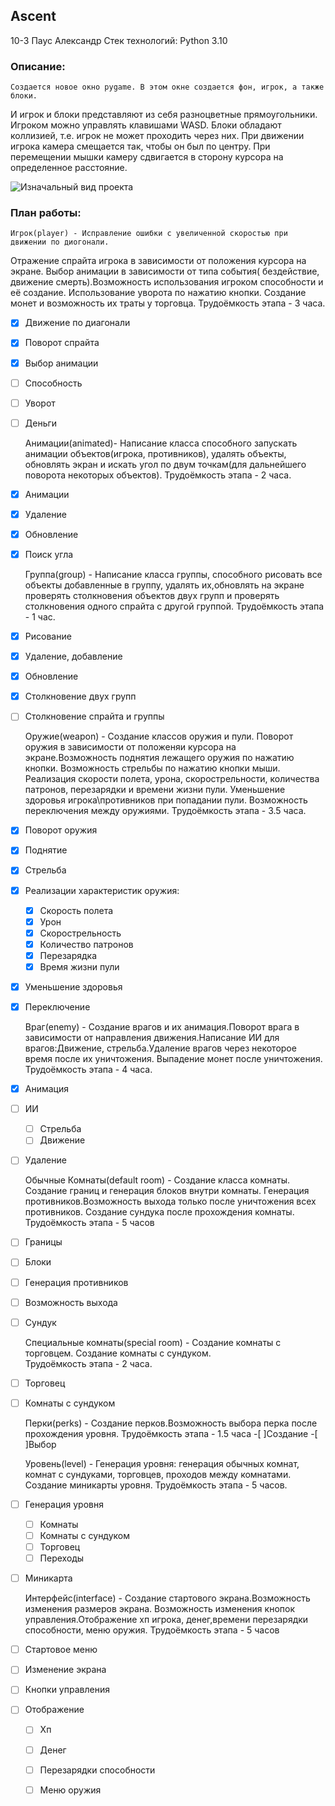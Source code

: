## Ascent
10-3 Паус Александр 
Стек технологий: Python 3.10

### Описание:
	Создается новое окно pygame. В этом окне создается фон, игрок, а также блоки.
И игрок и блоки представляют из себя разноцветные прямоугольники. Игроком можно управлять 
клавишами WASD. Блоки обладают коллизией, т.е. игрок не может проходить через них.
При движении игрока камера смещается так, чтобы он был по центру. При перемещении мышки 
камеру сдвигается в сторону курсора на определенное расстояние.

![Изначальный вид проекта](start.png)

### План работы:
	
	Игрок(player) - Исправление ошибки с увеличенной скоростью при движении по диогонали.
Отражение спрайта игрока в зависимости от положения курсора на экране. Выбор анимации в
зависимости от типа события( бездействие, движение смерть).Возможность использования игроком
способности и её создание. Использование уворота по нажатию кнопки. Создание монет и возможность
их траты у торговца.
	Трудоёмкость этапа - 3 часа.
- [x] Движение по диагонали
- [x] Поворот спрайта
- [x] Выбор анимации
- [ ] Способность
- [ ] Уворот
- [ ] Деньги

	Анимации(animated)- Написание класса способного запускать анимации 
объектов(игрока, противников), удалять объекты, обновлять экран и искать угол по двум 
точкам(для дальнейшего поворота некоторых объектов). 
	Трудоёмкость этапа - 2 часа.
- [x] Анимации
- [x] Удаление
- [x] Обновление
- [x] Поиск угла
	
	Группа(group) - Написание класса группы, способного рисовать все объекты добавленные в
группу, удалять их,обновлять на экране проверять столкновения объектов двух групп и проверять столкновения
 одного спрайта с другой группой.
	Трудоёмкость  этапа - 1 час.
- [x] Рисование
- [x] Удаление, добавление
- [x] Обновление
- [x] Столкновение двух групп
- [ ] Столкновение спрайта и группы

	Оружие(weapon) - Создание классов оружия и пули. Поворот оружия в зависимости
от положеняи курсора на экране.Возможность поднятия лежащего оружия по нажатию кнопки.
Возможность стрельбы по нажатию кнопки мыши. Реализация скорости полета, урона,
скорострельности, количества патронов, перезарядки и времени жизни пули.
Уменьшение здоровья игрока\\противников при попадании пули. Возможность переключения 
между оружиями.
	Трудоёмкость этапа - 3.5 часа.
- [x] Поворот оружия
- [x] Поднятие
- [x] Стрельба
- [x] Реализации характеристик оружия:
	* [x] Скорость полета
	* [x] Урон
	* [x] Скорострельность
	* [x] Количество патронов
	* [x] Перезарядка
	* [x] Время жизни пули
- [x] Уменьшение здоровья
- [x] Переключение
	
	Враг(enemy) - Создание врагов и их анимация.Поворот врага в зависимости от
направления движения.Написание ИИ для врагов:Движение, стрельба.Удаление врагов
через некоторое время после их уничтожения. Выпадение монет после уничтожения.
	Трудоёмкость этапа - 4 часа.
- [x] Анимация
- [ ] ИИ
	* [ ] Стрельба
	* [ ] Движение
- [ ] Удаление


	Обычные Комнаты(default room) - Создание класса комнаты. Создание границ и генерация блоков 
внутри комнаты. Генерация противников.Возможность выхода только после уничтожения 
всех противников. Создание сундука после прохождения комнаты. 
	Трудоёмкость этапа - 5 часов
-[ ] Границы
-[ ] Блоки
-[ ] Генерация противников
-[ ] Возможность выхода
-[ ] Сундук

	Специальные комнаты(special room) - Создание комнаты с торговцем. Создание комнаты с сундуком.	
	Трудоёмкость этапа - 2 часа.	
-[ ] Торговец
-[ ] Комнаты с сундуком
	
	Перки(perks) - Создание перков.Возможность выбора перка после прохождения уровня. 
	Трудоёмкость этапа - 1.5 часа
-[ ]Создание
-[ ]Выбор

	Уровень(level) - Генерация уровня: генерация обычных комнат, комнат с сундуками, торговцев,
проходов между комнатами. Создание миникарты уровня.
	Трудоёмкость этапа - 5 часов.
-[ ] Генерация уровня
	* [ ] Комнаты
	* [ ] Комнаты с сундуком
	* [ ] Торговец
	* [ ] Переходы
-[ ] Миникарта
	
	Интерфейс(interface) - Создание стартового экрана.Возможность изменения размеров экрана.
Возможность изменения кнопок управления.Отображение хп игрока, денег,времени перезарядки способности,
меню оружия.
Трудоёмкость этапа - 5 часов
-[ ] Стартовое меню 
-[ ] Изменение экрана
-[ ] Кнопки управления
-[ ] Отображение 
	* [ ] Хп
	* [ ] Денег
	* [ ] Перезарядки способности
	* [ ] Меню оружия	



	



 
	

	
	
